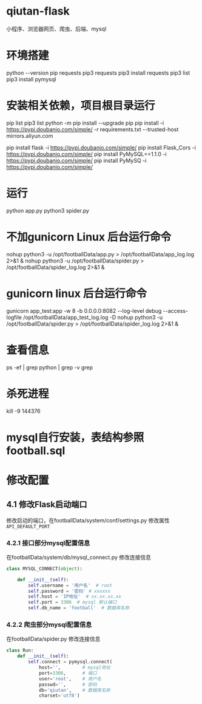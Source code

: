 # qiutan-flask
小程序、浏览器网页、爬虫、后端、mysql

# 环境搭建
python --version
pip requests
pip3 requests
pip3 install requests
pip3 list
pip3 install pymysql

# 安装相关依赖，项目根目录运行
pip list
pip3 list
python -m pip install --upgrade pip
pip install -i https://pypi.doubanio.com/simple/ -r requirements.txt  --trusted-host mirrors.aliyun.com


pip install flask -i https://pypi.doubanio.com/simple/
pip install Flask_Cors -i https://pypi.doubanio.com/simple/
pip install PyMySQL==1.1.0 -i https://pypi.doubanio.com/simple/
pip install PyMySQ -i https://pypi.doubanio.com/simple/

# 运行
python app.py
python3 spider.py 

# 不加gunicorn Linux 后台运行命令
nohup python3 -u /opt/footballData/app.py > /opt/footballData/app_log.log 2>&1 &
nohup python3 -u /opt/footballData/spider.py > /opt/footballData/spider_log.log 2>&1 &

# gunicorn linux 后台运行命令
gunicorn app_test:app -w 8 -b 0.0.0.0:8082 --log-level debug --access-logfile /opt/footballData/app_test_log.log  -D
nohup python3 -u /opt/footballData/spider.py > /opt/footballData/spider_log.log 2>&1 &

# 查看信息
ps -ef | grep python | grep -v grep
# 杀死进程
kill -9 144376

# mysql自行安装，表结构参照football.sql

# 修改配置
## 4.1 修改Flask启动端口
修改启动的端口，在footballData/system/conf/settings.py 修改属性`API_DEFAULT_PORT`

### 4.2.1 接口部分mysql配置信息
在footballData/system/db/mysql_connect.py 修改连接信息
```python
class MYSQL_CONNECT(object):

    def __init__(self):
        self.username = '用户名'  # root
        self.password = '密码' # xxxxxx
        self.host = 'IP地址'  # xx.xx.xx.xx
        self.port = 3306  # mysql 默认端口
        self.db_name = 'football'  # 数据库名称
```
### 4.2.2 爬虫部分mysql配置信息
在footballData/spider.py 修改连接信息
```python
class Run:
    def __init__(self):
        self.connect = pymysql.connect(
            host='',        # mysql地址
            port=3306,      # 端口
            user='root',    # 用户名
            passwd='',      # 密码
            db='qiutan',    # 数据库名称
            charset='utf8')

